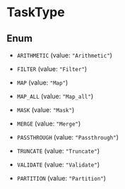 

# TaskType

## Enum


* `ARITHMETIC` (value: `"Arithmetic"`)

* `FILTER` (value: `"Filter"`)

* `MAP` (value: `"Map"`)

* `MAP_ALL` (value: `"Map_all"`)

* `MASK` (value: `"Mask"`)

* `MERGE` (value: `"Merge"`)

* `PASSTHROUGH` (value: `"Passthrough"`)

* `TRUNCATE` (value: `"Truncate"`)

* `VALIDATE` (value: `"Validate"`)

* `PARTITION` (value: `"Partition"`)



